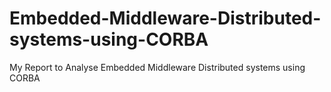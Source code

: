 # Embedded-Middleware-Distributed-systems-using-CORBA
My Report to Analyse Embedded Middleware Distributed systems using CORBA
